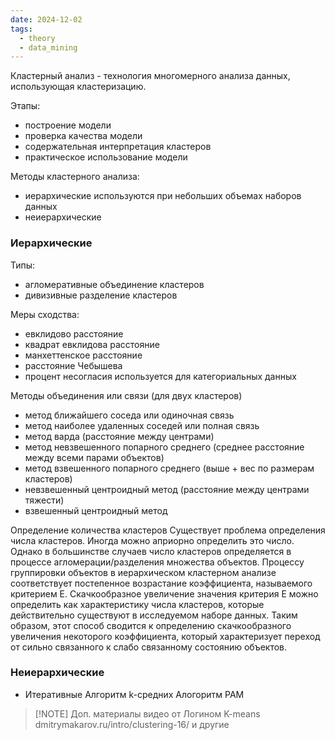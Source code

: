 ```yaml
---
date: 2024-12-02
tags:
  - theory
  - data_mining
---
```

Кластерный анализ - технология многомерного анализа данных, использующая кластеризацию.

Этапы:
- построение модели
- проверка качества модели
- содержательная интерпретация кластеров
- практическое использование модели

Методы кластерного анализа:
- иерархические
  используются при небольших объемах наборов данных
- неиерархические

### Иерархические
Типы:
- агломеративные
	объединение кластеров 
- дивизивные
	разделение кластеров

Меры сходства:
- евклидово расстояние
- квадрат евклидова расстояние
- манхеттенское расстояние
- расстояние Чебышева
- процент несогласия
  используется для категориальных данных
  
Методы объединения или связи (для двух кластеров)
- метод ближайшего соседа или одиночная связь
- метод наиболее удаленных соседей или полная связь
- метод варда (расстояние между центрами)
- метод невзвешенного попарного среднего (среднее расстояние между всеми парами объектов)
- метод взвешенного попарного среднего (выше + вес по размерам кластеров)
- невзвешенный центроидный метод (расстояние между центрами тяжести)
- взвешенный центроидный метод

Определение количества кластеров
Существует проблема определения числа кластеров. Иногда можно априорно определить это число. Однако в большинстве случаев число кластеров определяется в процессе агломерации/разделения множества объектов.
Процессу группировки объектов в иерархическом кластерном анализе соответствует постепенное возрастание коэффициента, называемого критерием Е. Скачкообразное увеличение значения критерия Е можно определить как характеристику числа кластеров, которые действительно существуют в исследуемом наборе данных. Таким образом, этот способ сводится к определению скачкообразного увеличения некоторого коэффициента, который характеризует переход от сильно связанного к слабо связанному состоянию объектов.

### Неиерархические
- Итеративные
	Алгоритм k-средних
	Алогоритм PAM


> [!NOTE] Доп. материалы
> видео от Логином K-means
> dmitrymakarov.ru/intro/clustering-16/ и другие
